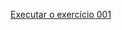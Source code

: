 <a href='https://pbfarias.github.io/HTML.CSS/Exercicios/ex001/index.html'>Executar o exercício 001</a> 
